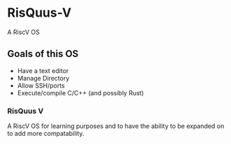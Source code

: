 # RisQuus-V
A RiscV OS 

## Goals of this OS
- Have a text editor
- Manage Directory
- Allow SSH/ports
- Execute/compile C/C++ (and possibly Rust)

### RisQuus V
A RiscV OS for learning purposes and to have the ability to be expanded on to add more compatability.
